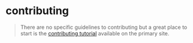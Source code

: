 # contributing

> There are no specific guidelines to contributing but a great place to start is the [contributing tutorial](https://docs.hpc.siue.edu/#/contributing) available on the primary site.
